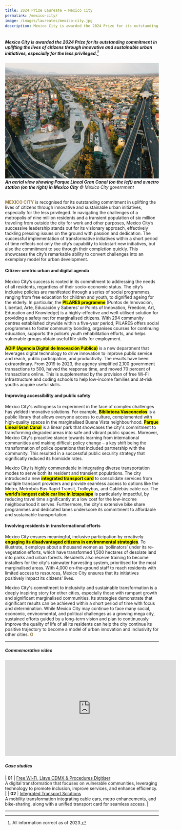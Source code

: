 ```yaml
---
title: 2024 Prize Laureate — Mexico City
permalink: /mexico-city/
image: /images/laureates/mexico-city.jpg
description: Mexico City is awarded the 2024 Prize for its outstanding commitment in uplifting the lives of citizens through innovative and sustainable urban initiatives, especially for the less privileged. 
---
```


##### Mexico City is awarded the 2024 Prize for its outstanding commitment in uplifting the lives of citizens through innovative and sustainable urban initiatives, especially for the less privileged.[^1]

###### ![An aerial view showing Parque Lineal Gran Canal and a metro station in Mexico City](/images/laureates/mexico-city.jpg)**An aerial view showing Parque Lineal Gran Canal (on the left) and a metro station (on the right) in Mexico City**  © Mexico City government 

<b><font color="#967942">MEXICO CITY</font></b> is recognised for its outstanding commitment in uplifting the lives of citizens through innovative and sustainable urban initiatives, especially for the less privileged. In navigating the challenges of a metropolis of nine million residents and a transient population of six million traveling from outside the city for work and other purposes, Mexico City’s successive leadership stands out for its visionary approach, effectively tackling pressing issues on the ground with passion and dedication. The successful implementation of transformative initiatives within a short period of time reflects not only the city’s capability to kickstart new initiatives, but also the commitment to see through their completion quickly. This showcases the city’s remarkable ability to convert challenges into an exemplary model for urban development. 

#### **Citizen-centric urban and digital agenda**

Mexico City’s success is rooted in its commitment to addressing the needs of all residents, regardless of their socio-economic status. The city’s inclusive policies are manifested through a series of social programmes, ranging from free education for children and youth, to dignified ageing for the elderly. In particular, the **<mark>PILARES programme</mark>** (Puntos de Innovación, Libertad, Arte, Educación y Saberes’ or Points of Innovation, Freedom, Art, Education and Knowledge) is a highly-effective and well-utilised solution for providing a safety net for marginalised citizens. With 294 community centres established citywide within a five-year period, PILARES offers social programmes to foster community bonding, organises courses for continuing education, supports the police’s youth rehabilitation efforts, and helps vulnerable groups obtain useful life skills for employment.

**<mark>ADIP (Agencia Digital de Innovación Pública)</mark>** is a new department that leverages digital technology to drive innovation to improve public service and reach, public participation, and productivity. The results have been extraordinary. From 2019 to 2023, the agency simplified 2,100 government transactions to 500, halved the response time, and moved 70 percent of transactions online. This is supplemented by the provision of free Wi-Fi infrastructure and coding schools to help low-income families and at-risk youths acquire useful skills.

#### **Improving accessibility and public safety**

Mexico City's willingness to experiment in the face of complex challenges has yielded innovative solutions. For example, **<mark>Biblioteca Vasconcelos</mark>** is a public library that allows everyone access to culture, complemented with high-quality spaces in the marginalised Buena Vista neighbourhood. **<mark>Parque Lineal Gran Canal</mark>** is a linear park that showcases the city's commitment to transforming degraded areas into safe and vibrant public spaces. Moreover, Mexico City's proactive stance towards learning from international communities and making difficult policy change – a key shift being the transformation of police operations that included partnership with the community. This resulted in a successful public security strategy that significatly reduced its homicide rates.

Mexico City is highly commendable in integrating diverse transportation modes to serve both its resident and transient populations. The city introduced a new **<mark>integrated transport card</mark>** to consolidate services from multiple transport providers and provide seamless access to options like the Metro, Metrobús Bus Rapid Transit, Trolleybus, and Cablebús cable car. The **<mark>world’s longest cable car line in Iztapalapa</mark>** is particularly impactful, by reducing travel time significantly at a low cost for the low-income neighbourhood it serves. Furthermore, the city's extensive bike share programmes and dedicated lanes underscore its commitment to affordable and sustainable transportation.

#### **Involving residents in transformational efforts**

Mexico City ensures meaningful, inclusive participation by creatively **<mark>engaging its disadvantaged citizens in environmental strategies</mark>**. To illustrate, it employs about a thousand women as ‘pollinators’ under its re-vegetation efforts, which have transformed 1,500 hectares of desolate land into parks and urban forests. Residents also receive training to become installers for the city's rainwater harvesting system, prioritised for the most marginalised areas. With 4,000 on-the-ground staff to reach residents with limited access to resources, Mexico City ensures that its initiatives positively impact its citizens’ lives.

Mexico City's commitment to inclusivity and sustainable transformation is a deeply inspiring story for other cities, especially those with rampant growth and significant marginalised communities. Its strategies demonstrate that significant results can be achieved within a short period of time with focus and determination. While Mexico City may continue to face many social, economic, environmental, and political challenges as a growing mega city, sustained efforts guided by a long-term vision and plan to continuously improve the quality of life of all its residents can help the city continue its positive trajectory to become a model of urban innovation and inclusivity for other cities. **<font color="#967942">O</font>** 

---

##### **Commemorative video**

<div class="bp-youtube">

<iframe width="560" height="315" src="https://www.youtube.com/embed/NH5a8MGmjCo" title="YouTube video player" frameborder="0" allow="accelerometer; autoplay; clipboard-write; encrypted-media; gyroscope; picture-in-picture" allowfullscreen></iframe>

</div>

##### **Case studies**

| **01** | [Free Wi-Fi, Llave CDMX & Procedures Digitiser](/case-studies/mexico-city-digital/) <br> A digital transformation that focuses on vulnerable communities, leveraging technology to promote inclusion, improve services, and enhance efficiency. |
| **02** | [Integrated Transport Solutions](/case-studies/mexico-city-transport/) <br> A mobility transformation integrating cable cars, metro enhancements, and bike-sharing, along with a unified transport card for seamless access. |

---

[^1]: All information correct as of 2023.
